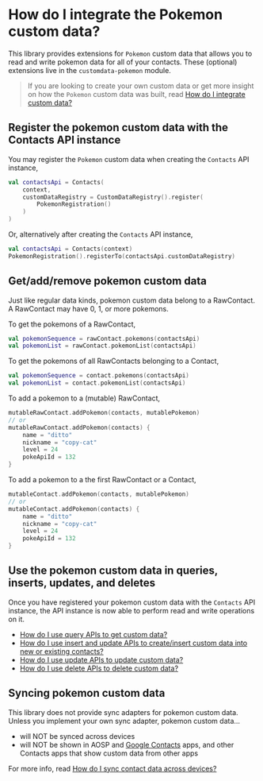 # How do I integrate the Pokemon custom data?

This library provides extensions for `Pokemon` custom data that allows you to read and write
pokemon data for all of your contacts. These (optional) extensions live in the 
`customdata-pokemon` module. 

> If you are looking to create your own custom data or get more insight on how the `Pokemon` 
> custom data was built, read [How do I integrate custom data?](/howto/howto-integrate-custom-data.md)

## Register the pokemon custom data with the Contacts API instance

You may register the `Pokemon` custom data when creating the `Contacts` API instance,

```kotlin
val contactsApi = Contacts(
    context,
    customDataRegistry = CustomDataRegistry().register(
        PokemonRegistration()
    )
)
```

Or, alternatively after creating the `Contacts` API instance,

```kotlin
val contactsApi = Contacts(context)
PokemonRegistration().registerTo(contactsApi.customDataRegistry)
```

## Get/add/remove pokemon custom data

Just like regular data kinds, pokemon custom data belong to a RawContact. A RawContact may have 
0, 1, or more pokemons.

To get the pokemons of a RawContact,

```kotlin
val pokemonSequence = rawContact.pokemons(contactsApi)
val pokemonList = rawContact.pokemonList(contactsApi)
```

To get the pokemons of all RawContacts belonging to a Contact,

```kotlin
val pokemonSequence = contact.pokemons(contactsApi)
val pokemonList = contact.pokemonList(contactsApi)
```

To add a pokemon to a (mutable) RawContact,

```kotlin
mutableRawContact.addPokemon(contacts, mutablePokemon)
// or
mutableRawContact.addPokemon(contacts) {
    name = "ditto"
    nickname = "copy-cat"
    level = 24
    pokeApiId = 132
}
```

To add a pokemon to a the first RawContact or a Contact,

```kotlin
mutableContact.addPokemon(contacts, mutablePokemon)
// or
mutableContact.addPokemon(contacts) {
    name = "ditto"
    nickname = "copy-cat"
    level = 24
    pokeApiId = 132
}
```

## Use the pokemon custom data in queries, inserts, updates, and deletes

Once you have registered your pokemon custom data with the `Contacts` API instance, the API 
instance is now able to perform read and write operations on it.

- [How do I use query APIs to get custom data?](/howto/howto-query-custom-data.md)
- [How do I use insert and update APIs to create/insert custom data into new or existing contacts?](/howto/howto-insert-custom-data.md)
- [How do I use update APIs to update custom data?](/howto/howto-update-custom-data.md)
- [How do I use delete APIs to delete custom data?](/howto/howto-delete-custom-data.md)

## Syncing pokemon custom data

This library does not provide sync adapters for pokemon custom data. Unless you implement your
own sync adapter, pokemon custom data...

- will NOT be synced across devices
- will NOT be shown in AOSP and [Google Contacts][google-contacts] apps, and other Contacts apps
  that show custom data from other apps

For more info, read [How do I sync contact data across devices?](/howto/howto-sync-contact-data.md)

[google-contacts]: https://play.google.com/store/apps/details?id=com.google.android.contacts
